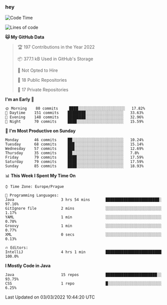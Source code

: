 ### hey

<!--START_SECTION:waka-->
![Code Time](http://img.shields.io/badge/Code%20Time-570%20hrs%2047%20mins-blue)

![Lines of code](https://img.shields.io/badge/From%20Hello%20World%20I%27ve%20Written-92%20Thousand%20lines%20of%20code-blue)

**🐱 My GitHub Data** 

> 🏆 197 Contributions in the Year 2022
 > 
> 📦 377.1 kB Used in GitHub's Storage 
 > 
> 🚫 Not Opted to Hire
 > 
> 📜 18 Public Repositories 
 > 
> 🔑 17 Private Repositories  
 > 
**I'm an Early 🐤** 

```text
🌞 Morning    80 commits     ████░░░░░░░░░░░░░░░░░░░░░   17.82% 
🌆 Daytime    151 commits    ████████░░░░░░░░░░░░░░░░░   33.63% 
🌃 Evening    148 commits    ████████░░░░░░░░░░░░░░░░░   32.96% 
🌙 Night      70 commits     ████░░░░░░░░░░░░░░░░░░░░░   15.59%

```
📅 **I'm Most Productive on Sunday** 

```text
Monday       46 commits     ██░░░░░░░░░░░░░░░░░░░░░░░   10.24% 
Tuesday      68 commits     ███░░░░░░░░░░░░░░░░░░░░░░   15.14% 
Wednesday    57 commits     ███░░░░░░░░░░░░░░░░░░░░░░   12.69% 
Thursday     35 commits     ██░░░░░░░░░░░░░░░░░░░░░░░   7.8% 
Friday       79 commits     ████░░░░░░░░░░░░░░░░░░░░░   17.59% 
Saturday     79 commits     ████░░░░░░░░░░░░░░░░░░░░░   17.59% 
Sunday       85 commits     ████░░░░░░░░░░░░░░░░░░░░░   18.93%

```


📊 **This Week I Spent My Time On** 

```text
⌚︎ Time Zone: Europe/Prague

💬 Programming Languages: 
Java                     3 hrs 54 mins       ████████████████████████░   97.16% 
GitIgnore file           2 mins              ░░░░░░░░░░░░░░░░░░░░░░░░░   1.17% 
YAML                     1 min               ░░░░░░░░░░░░░░░░░░░░░░░░░   0.78% 
Groovy                   1 min               ░░░░░░░░░░░░░░░░░░░░░░░░░   0.77% 
XML                      0 secs              ░░░░░░░░░░░░░░░░░░░░░░░░░   0.13%

🔥 Editors: 
IntelliJ                 4 hrs 1 min         █████████████████████████   100.0%

```

**I Mostly Code in Java** 

```text
Java                     15 repos            ███████████████████████░░   93.75% 
CSS                      1 repo              █░░░░░░░░░░░░░░░░░░░░░░░░   6.25%

```



 Last Updated on 03/03/2022 10:44:20 UTC
<!--END_SECTION:waka-->
